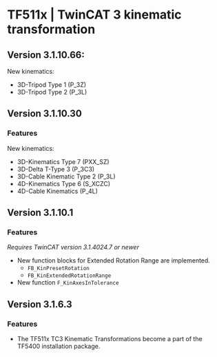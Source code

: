 # TF511x | TwinCAT 3 kinematic transformation

## Version 3.1.10.66:

New kinematics:
 - 3D-Tripod Type 1 (P_3Z)
- 3D-Tripod Type 2 (P_3L)

## Version 3.1.10.30

### Features

New kinematics:

-   3D-Kinematics Type 7 (PXX_SZ)
-   3D-Delta T-Type 3 (P_3C3)
-   3D-Cable Kinematic Type 2 (P_3L)
-   4D-Kinematics Type 6 (S_XCZC)
-   4D-Cable Kinematics (P_4L)

## Version 3.1.10.1

### Features

_Requires TwinCAT version 3.1.4024.7 or newer_

-   New function blocks for Extended Rotation Range are implemented.
    -   `FB_KinPresetRotation`
    -   `FB_KinExtendedRotationRange`
-   New function `F_KinAxesInTolerance`

## Version 3.1.6.3

### Features

-   The TF511x TC3 Kinematic Transformations become a part of the TF5400 installation package.
